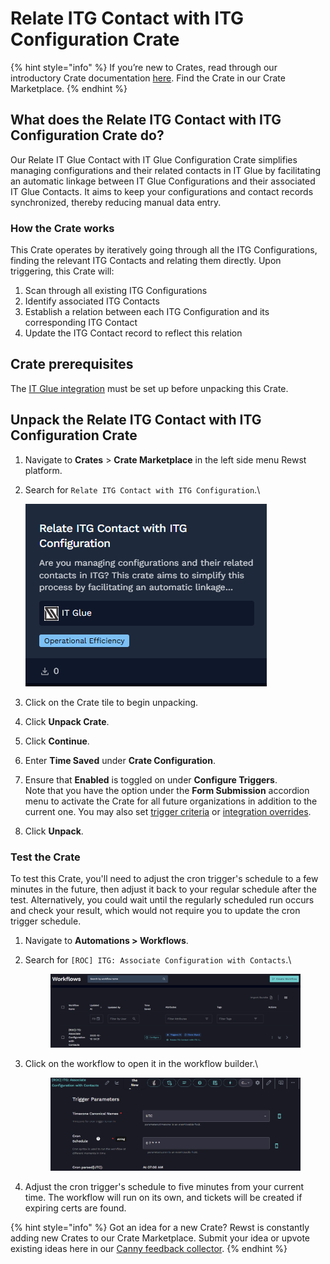 # Relate ITG Contact with ITG Configuration Crate

{% hint style="info" %}
If you’re new to Crates, read through our introductory Crate documentation [here](https://docs.rewst.help/prebuilt-automations/crates). Find the Crate in our Crate Marketplace.
{% endhint %}

## What does the Relate ITG Contact with ITG Configuration Crate do?

Our Relate IT Glue Contact with IT Glue Configuration Crate simplifies managing configurations and their related contacts in IT Glue by facilitating an automatic linkage between IT Glue Configurations and their associated IT Glue Contacts. It aims to keep your configurations and contact records synchronized, thereby reducing manual data entry.

### How the Crate works

This Crate operates by iteratively going through all the ITG Configurations, finding the relevant ITG Contacts and relating them directly. Upon triggering, this Crate will:

1. Scan through all existing ITG Configurations
2. Identify associated ITG Contacts
3. Establish a relation between each ITG Configuration and its corresponding ITG Contact
4. Update the ITG Contact record to reflect this relation

## Crate prerequisites

The [IT Glue integration](../../configuration/integrations/integration-guides/it-glue-integration-setup.md) must be set up before unpacking this Crate.

## Unpack the Relate ITG Contact with ITG Configuration Crate

1. Navigate to **Crates** > **Crate Marketplace** in the left side menu Rewst platform.
2.  Search for `Relate ITG Contact with ITG Configuration`.\


    ![](<../../../.gitbook/assets/image (206).png>)
3. Click on the Crate tile to begin unpacking.
4. Click **Unpack Crate**.
5. Click **Continue**.
6. Enter **Time Saved** under **Crate Configuration**.
7. Ensure that **Enabled** is toggled on under **Configure Triggers**.\
   Note that you have the option under the **Form Submission** accordion menu to activate the Crate for all future organizations in addition to the current one. You may also set [trigger criteria](../../automations/intro-to-triggers/trigger-criteria.md) or [integration overrides](../../automations/intro-to-triggers/).
8. Click **Unpack**.

### Test the Crate

To test this Crate, you'll need to adjust the cron trigger's schedule to a few minutes in the future, then adjust it back to your regular schedule after the test. Alternatively, you could wait until the regularly scheduled run occurs and check your result, which would not require you to update the cron trigger schedule.

1. Navigate to **Automations > Workflows**.
2.  Search for `[ROC] ITG: Associate Configuration with Contacts`.\


    <figure><img src="../../../.gitbook/assets/image (207).png" alt=""><figcaption></figcaption></figure>
3.  Click on the workflow to open it in the workflow builder.\


    <figure><img src="../../../.gitbook/assets/image (209).png" alt=""><figcaption></figcaption></figure>
4. Adjust the cron trigger's schedule to five minutes from your current time. The workflow will run on its own, and tickets will be created if expiring certs are found.

{% hint style="info" %}
Got an idea for a new Crate? Rewst is constantly adding new Crates to our Crate Marketplace. Submit your idea or upvote existing ideas here in our [Canny feedback collector](https://rewst.canny.io/crates).
{% endhint %}

